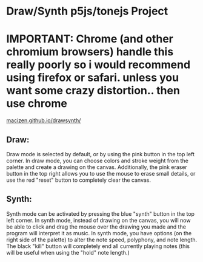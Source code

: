 # Draw/Synth p5js/tonejs Project
# IMPORTANT: Chrome (and other chromium browsers) handle this really poorly so i would recommend using firefox or safari. unless you want some crazy distortion.. then use chrome
[macizen.github.io/drawsynth/](https://macizen.github.io/drawsynth/)
## Draw:
Draw mode is selected by default, or by using the pink button in the top left corner. In draw mode, you can choose colors and stroke weight from the palette and create a drawing on the canvas. Additionally, the pink eraser button in the top right allows you to use the mouse to erase small details, or use the red "reset" button to completely clear the canvas.
## Synth:
Synth mode can be activated by pressing the blue "synth" button in the top left corner. In synth mode, instead of drawing on the canvas, you will now be able to click and drag the mouse over the drawing you made and the program will interpret it as music. In synth mode, you have options (on the right side of the palette) to alter the note speed, polyphony, and note length. The black "kill" button will completely end all currently playing notes (this will be useful when using the "hold" note length.)
